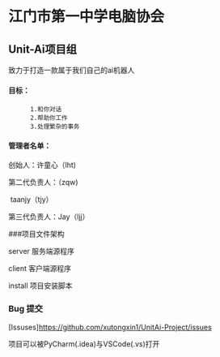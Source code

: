 # 江门市第一中学电脑协会
## Unit-Ai项目组
致力于打造一款属于我们自己的ai机器人
#### 目标：
          1.和你对话
          2.帮助你工作
          3.处理繁杂的事务
          
#### 管理者名单：
创始人：许童心（lht)

第二代负责人：（zqw)

​             taanjy（tjy）

第三代负责人：Jay（ljj）


###项目文件架构

server 服务端源程序

client 客户端源程序

install 项目安装脚本

### Bug 提交
[Issuses]https://github.com/xutongxin1/UnitAi-Project/issues

项目可以被PyCharm(.idea)与VSCode(.vs)打开
